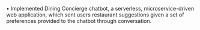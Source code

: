 • Implemented Dining Concierge chatbot, a serverless, microservice-driven web application, which sent users restaurant suggestions given a set of preferences provided to the chatbot through conversation.
